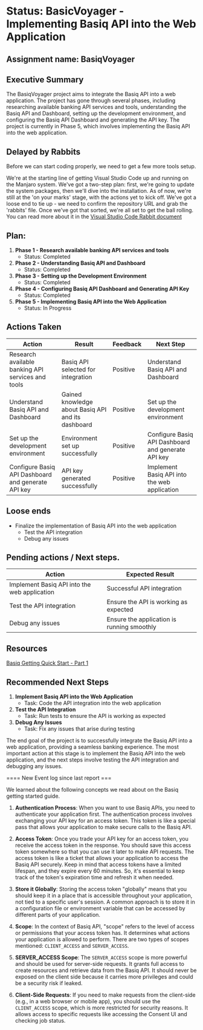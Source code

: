 # Status: BasicVoyager - Implementing Basiq API into the Web Application

## Assignment name: BasiqVoyager

## Executive Summary 

The BasiqVoyager project aims to integrate the Basiq API into a web application. The project has gone through several phases, including researching available banking API services and tools, understanding the Basiq API and Dashboard, setting up the development environment, and configuring the Basiq API Dashboard and generating the API key. The project is currently in Phase 5, which involves implementing the Basiq API into the web application.

## Delayed by Rabbits

Before we can start coding properly, we need to get a few more tools setup.

We're at the starting line of getting Visual Studio Code up and running on the Manjaro system. We've got a two-step plan: first, we're going to update the system packages, then we'll dive into the installation. As of now, we're still at the 'on your marks' stage, with the actions yet to kick off. We've got a loose end to tie up - we need to confirm the repository URL and grab the 'rabbits' file. Once we've got that sorted, we're all set to get the ball rolling. You can read more about it in the [Visual Studio Code Rabbit document](rabbits/Visual_Studio_Code.md)

## Plan: 

1. **Phase 1 - Research available banking API services and tools**
   - Status: Completed
2. **Phase 2 - Understanding Basiq API and Dashboard**
   - Status: Completed
3. **Phase 3 - Setting up the Development Environment**
   - Status: Completed
4. **Phase 4 - Configuring Basiq API Dashboard and Generating API Key**
   - Status: Completed
5. **Phase 5 - Implementing Basiq API into the Web Application**
   - Status: In Progress

## Actions Taken 

| Action | Result | Feedback | Next Step |
| --- | --- | --- | --- |
| Research available banking API services and tools | Basiq API selected for integration | Positive | Understand Basiq API and Dashboard |
| Understand Basiq API and Dashboard | Gained knowledge about Basiq API and its dashboard | Positive | Set up the development environment |
| Set up the development environment | Environment set up successfully | Positive | Configure Basiq API Dashboard and generate API key |
| Configure Basiq API Dashboard and generate API key | API key generated successfully | Positive | Implement Basiq API into the web application |

## Loose ends

- Finalize the implementation of Basiq API into the web application
  - Test the API integration
  - Debug any issues

## Pending actions  / Next steps.

| Action | Expected Result |
| --- | --- |
| Implement Basiq API into the web application | Successful API integration |
| Test the API integration | Ensure the API is working as expected |
| Debug any issues | Ensure the application is running smoothly |

## Resources 

[Basiq Getting Quick Start - Part 1](https://api.basiq.io/docs/quickstart-part-1)

## Recommended Next Steps 

1. **Implement Basiq API into the Web Application**
   - Task: Code the API integration into the web application
2. **Test the API Integration**
   - Task: Run tests to ensure the API is working as expected
3. **Debug Any Issues**
   - Task: Fix any issues that arise during testing

The end goal of the project is to successfully integrate the Basiq API into a web application, providing a seamless banking experience. The most important action at this stage is to implement the Basiq API into the web application, and the next steps involve testing the API integration and debugging any issues.

==== New Event log since last report ===

We learned about the following concepts we read about on the Basiq getting started guide.

1. **Authentication Process**:
   When you want to use Basiq APIs, you need to authenticate your application first. The authentication process involves exchanging your API key for an access token. This token is like a special pass that allows your application to make secure calls to the Basiq API.

2. **Access Token**:
   Once you trade your API key for an access token, you receive the access token in the response. You should save this access token somewhere so that you can use it later to make API requests. The access token is like a ticket that allows your application to access the Basiq API securely. Keep in mind that access tokens have a limited lifespan, and they expire every 60 minutes. So, it's essential to keep track of the token's expiration time and refresh it when needed.

3. **Store it Globally**:
   Storing the access token "globally" means that you should keep it in a place that is accessible throughout your application, not tied to a specific user's session. A common approach is to store it in a configuration file or environment variable that can be accessed by different parts of your application.

4. **Scope**:
   In the context of Basiq API, "scope" refers to the level of access or permissions that your access token has. It determines what actions your application is allowed to perform. There are two types of scopes mentioned: `CLIENT_ACCESS` and `SERVER_ACCESS`.

5. **SERVER_ACCESS Scope**:
   The `SERVER_ACCESS` scope is more powerful and should be used for server-side requests. It grants full access to create resources and retrieve data from the Basiq API. It should never be exposed on the client side because it carries more privileges and could be a security risk if leaked.

6. **Client-Side Requests**:
   If you need to make requests from the client-side (e.g., in a web browser or mobile app), you should use the `CLIENT_ACCESS` scope, which is more restricted for security reasons. It allows access to specific requests like accessing the Consent UI and checking job status.

